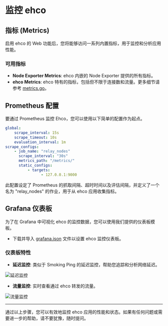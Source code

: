 # 监控 ehco

## 指标 (Metrics)

启用 ehco 的 Web 功能后，您将能够访问一系列内置指标，用于监控和分析应用性能。

### 可用指标

-   **Node Exporter Metrics**: ehco 内嵌的 Node Exporter 提供的所有指标。
-   **ehco Metrics**: ehco 特有的指标，包括但不限于连接数和流量。更多细节请参考 [metrics.go](https://github.com/Ehco1996/ehco/blob/master/internal/metrics/metrics.go)。

## Prometheus 配置

要通过 Prometheus 监控 Ehco，您可以使用以下简单的配置作为起点。

```yaml
global:
    scrape_interval: 15s
    scrape_timeout: 10s
    evaluation_interval: 1m
scrape_configs:
    - job_name: "relay_nodes"
      scrape_interval: "30s"
      metrics_path: "/metrics/"
      static_configs:
          - targets:
                - 127.0.0.1:9000
```

此配置设定了 Prometheus 的抓取间隔、超时时间以及评估间隔，并定义了一个名为 "relay_nodes" 的作业，用于从 ehco 应用收集指标。

## Grafana 仪表板

为了在 Grafana 中可视化 ehco 的监控数据，您可以使用我们提供的仪表板模板。

-   下载并导入 [grafana.json](https://github.com/Ehco1996/ehco/blob/master/monitor/dashboard.json) 文件以设置 ehco 监控仪表板。

### 仪表板特性

-   **延迟监控**: 类似于 Smoking Ping 的延迟监控，帮助您追踪和分析网络延迟。

![延迟监控](/assets/monitor/ping.png)

-   **流量监控**: 实时查看通过 ehco 转发的流量。

![流量监控](/assets/monitor/traffic.png)

---

通过以上步骤，您可以有效地监控 ehco 应用的性能和状态。如果有任何问题或需要进一步的帮助，请不要犹豫，随时提问。
